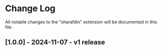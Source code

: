 # Change Log

All notable changes to the "sharafdin" extension will be documented in this file.

## [1.0.0] - 2024-11-07 - v1 release